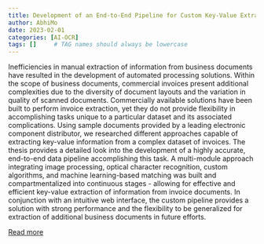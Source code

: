 ```yaml
---
title: Development of an End-to-End Pipeline for Custom Key-Value Extraction from Commercial Invoices
author: AbhiMo
date: 2023-02-01
categories: [AI-OCR]
tags: []     # TAG names should always be lowercase
---
```

Inefficiencies in manual extraction of information from business documents have resulted in the development of automated processing solutions. Within the scope of business documents, commercial invoices present additional complexities due to the diversity of document layouts and the variation in quality of scanned documents. Commercially available solutions have been built to perform invoice extraction, yet they do not provide flexibility in accomplishing tasks unique to a particular dataset and its associated complications. Using sample documents provided by a leading electronic component distributor, we researched different approaches capable of extracting key-value information from a complex dataset of invoices. The thesis provides a detailed look into the development of a highly accurate, end-to-end data pipeline accomplishing this task. A multi-module approach integrating image processing, optical character recognition, custom algorithms, and machine learning-based matching was built and compartmentalized into continuous stages - allowing for effective and efficient key-value extraction of information from invoice documents. In conjunction with an intuitive web interface, the custom pipeline provides a solution with strong performance and the flexibility to be generalized for extraction of additional business documents in future efforts.

[Read more](https://hdl.handle.net/1721.1/150308)